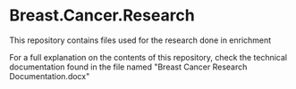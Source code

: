 # Breast.Cancer.Research

This repository contains files used for the research done in enrichment

For a full explanation on the contents of this repository, check the technical documentation found in the file named
"Breast Cancer Research Documentation.docx"
